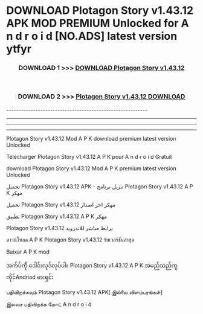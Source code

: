 # DOWNLOAD Plotagon Story v1.43.12  APK MOD PREMIUM Unlocked for A n d r o i d [NO.ADS] latest version ytfyr 



<div align="center">

<h3>DOWNLOAD 1 >>> <a href="https://getmod2.web.app/?judul=Plotagon Story v1.43.12 ">DOWNLOAD Plotagon Story v1.43.12 </a></h3><br>

<h3>DOWNLOAD 2 >>> <a href="https://getmod2.web.app/?judul=Plotagon Story v1.43.12 ">Plotagon Story v1.43.12  DOWNLOAD </a></h3>

</div>
----------------------------------------------------------

----------------------------------------------------------

----------------------------------------------------------

----------------------------------------------------------

Plotagon Story v1.43.12  Mod A P K download premium latest version Unlocked

Télécharger Plotagon Story v1.43.12  A P K pour A n d r o i d Gratuit

download Plotagon Story v1.43.12  Mod A P K premium latest version Unlocked

تحميل Plotagon Story v1.43.12  APK - تنزيل برنامج Plotagon Story v1.43.12  A P K مهكر

تحميل Plotagon Story v1.43.12  مهكر اخر اصدار

تطبيق Plotagon Story v1.43.12  A P K مهكر

Plotagon Story v1.43.12  برابط مباشر للاندرويد

ดาวน์โหลด A P K Plotagon Story v1.43.12  รับเวอร์ชันล่าสุด

Baixar A P K mod

အက်ပ်ကို ဒေါင်းလုဒ်လုပ်ပါ။ Plotagon Story v1.43.12  A P K အမည်သည်ကူကိုင်Andriod ဗားရှင်း

பதிவிறக்கவும் Plotagon Story v1.43.12  APK[ இல்லை விளம்பரங்கள்] 
 
இலவச பதிவிறக்க மோட் A n d r o i d



